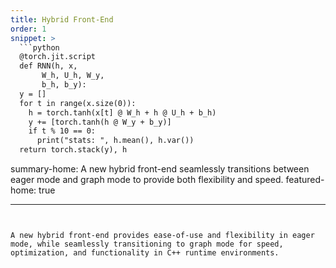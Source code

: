 ```yaml
---
title: Hybrid Front-End
order: 1
snippet: >
  ```python
  @torch.jit.script
  def RNN(h, x, 
       W_h, U_h, W_y, 
       b_h, b_y):
  y = []
  for t in range(x.size(0)):
    h = torch.tanh(x[t] @ W_h + h @ U_h + b_h)
    y += [torch.tanh(h @ W_y + b_y)]
    if t % 10 == 0:
      print("stats: ", h.mean(), h.var())
  return torch.stack(y), h
  ```

summary-home: A new hybrid front-end seamlessly transitions between eager mode and graph mode to provide both flexibility and speed.
featured-home: true

---
```


A new hybrid front-end provides ease-of-use and flexibility in eager mode, while seamlessly transitioning to graph mode for speed, optimization, and functionality in C++ runtime environments.
